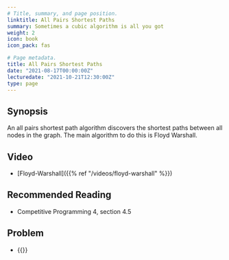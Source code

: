 ```yaml
---
# Title, summary, and page position.
linktitle: All Pairs Shortest Paths
summary: Sometimes a cubic algorithm is all you got
weight: 2
icon: book
icon_pack: fas

# Page metadata.
title: All Pairs Shortest Paths
date: "2021-08-17T00:00:00Z"
lecturedate: "2021-10-21T12:30:00Z"
type: page
---
```


## Synopsis

An all pairs shortest path algorithm discovers the shortest paths
between all nodes in the graph.  The main algorithm to do this
is Floyd Warshall.

## Video

  - [Floyd-Warshall]({{% ref "/videos/floyd-warshall" %}})

## Recommended Reading

  - Competitive Programming 4, section 4.5

## Problem

  - {{<UVa id="762" name="821 - Page Hopping" >}}
